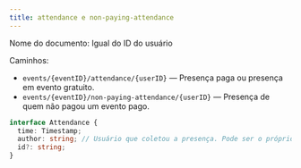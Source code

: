 ```yaml
---
title: attendance e non-paying-attendance
---
```


Nome do documento: Igual do ID do usuário

Caminhos:

- `events/{eventID}/attendance/{userID}` — Presença paga ou presença em evento gratuito.
- `events/{eventID}/non-paying-attendance/{userID}` — Presença de quem não pagou um evento pago.

```typescript
interface Attendance {
  time: Timestamp;
  author: string; // Usuário que coletou a presença. Pode ser o próprio.
  id?: string;
}
```
